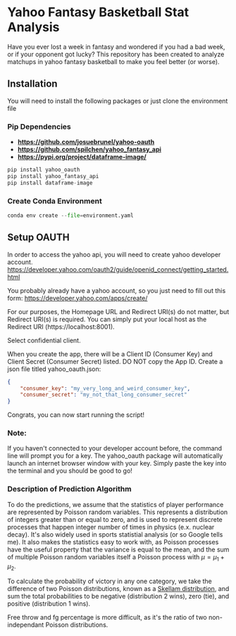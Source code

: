 # Yahoo Fantasy Basketball Stat Analysis

Have you ever lost a week in fantasy and wondered if you had a bad week, or if your opponent got lucky? This repository has been created to analyze matchups in yahoo fantasy basketball to make you feel better (or worse).

## Installation

You will need to install the following packages or just clone the environment file

### Pip Dependencies

* __https://github.com/josuebrunel/yahoo-oauth__
* __https://github.com/spilchen/yahoo_fantasy_api__
* __https://pypi.org/project/dataframe-image/__

```python
pip install yahoo_oauth
pip install yahoo_fantasy_api
pip install dataframe-image
```

### Create Conda Environment 

```python
conda env create --file=environment.yaml
```

## Setup OAUTH

In order to access the yahoo api, you will need to create yahoo developer account.
https://developer.yahoo.com/oauth2/guide/openid_connect/getting_started.html

You probably already have a yahoo account, so you just need to fill out this form:
https://developer.yahoo.com/apps/create/

For our purposes, the Homepage URL and Redirect URI(s) do not matter, but Redirect URI(s) is required. You can simply put your local host as the Redirect URI (https://localhost:8001).

Select confidential client.

When you create the app, there will be a Client ID  (Consumer Key) and Client Secret (Consumer Secret) listed. DO NOT copy the App ID. Create a json file titled yahoo_oauth.json:

```json
{
    "consumer_key": "my_very_long_and_weird_consumer_key",
    "consumer_secret": "my_not_that_long_consumer_secret"
}
```

Congrats, you can now start running the script!

### Note:

If you haven't connected to your developer account before, the command line will prompt you for a key. The yahoo_oauth package will automatically launch an internet browser window with your key. Simply paste the key into the terminal and you should be good to go!


### Description of Prediction Algorithm

To do the predictions, we assume that the statistics of player performance are represented by Poisson random variables. This represents a distribution of integers greater than or equal to zero, and is used to represent discrete processes that happen integer number of times in physics (e.x. nuclear decay). It's also widely used in sports statistial analysis (or so Google tells me). It also makes the statistics easy to work with, as Poisson processes have the useful property that the variance is equal to the mean, and the sum of multiple Poisson random variables itself a Poisson process with $\mu = \mu_1 + \mu_2$.

To calculate the probability of victory in any one category, we take the difference of two Poisson distributions, known as a [Skellam distribution](https://en.wikipedia.org/wiki/Skellam_distribution), and sum the total probabilities to be negative (distribution 2 wins), zero (tie), and positive (distribution 1 wins).

Free throw and fg percentage is more difficult, as it's the ratio of two non-independant Poisson distributions.
